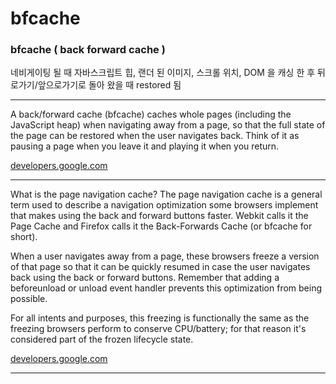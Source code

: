
# bfcache

### bfcache ( back forward cache )

네비게이팅 될 때 자바스크립트 힙, 랜더 된 이미지, 스크롤 위치, DOM 을 캐싱 한 후 뒤로가기/앞으로가기로 돌아 왔을 때 restored 됨

---
A back/forward cache (bfcache) caches whole pages (including the JavaScript heap) when navigating away from a page, so that the full state of the page can be restored when the user navigates back. Think of it as pausing a page when you leave it and playing it when you return.

[developers.google.com](https://developers.google.com/web/updates/2019/02/back-forward-cache)

---

What is the page navigation cache?
The page navigation cache is a general term used to describe a navigation optimization some browsers implement that makes using the back and forward buttons faster. Webkit calls it the Page Cache and Firefox calls it the Back-Forwards Cache (or bfcache for short).

When a user navigates away from a page, these browsers freeze a version of that page so that it can be quickly resumed in case the user navigates back using the back or forward buttons. Remember that adding a beforeunload or unload event handler prevents this optimization from being possible.

For all intents and purposes, this freezing is functionally the same as the freezing browsers perform to conserve CPU/battery; for that reason it's considered part of the frozen lifecycle state.

[developers.google.com](https://developers.google.com/web/updates/2018/07/page-lifecycle-api)

---
